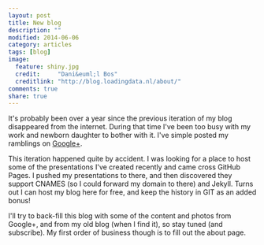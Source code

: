 ```yaml
---
layout: post
title: New blog
description: ""
modified: 2014-06-06
category: articles
tags: [blog]
image:
  feature: shiny.jpg
  credit:     "Dani&euml;l Bos"
  creditlink: "http://blog.loadingdata.nl/about/"
comments: true
share: true
---
```

It's probably been over a year since the previous iteration of my blog disappeared from the internet. During that time I've been too busy with my work
and newborn daughter to bother with it. I've simple posted my ramblings on <a href="http://plus.google.com/+DanielBos/" target="_BLANK">Google+</a>.

This iteration happened quite by accident. I was looking for a place to host some of the presentations I've created recently and came cross GitHub
Pages. I pushed my presentations to there, and then discovered they support CNAMES (so I could forward my domain to there) and Jekyll. Turns out I
can host my blog here for free, and keep the history in GIT as an added bonus!

I'll try to back-fill this blog with some of the content and photos from Google+, and from my old blog (when I find it), so stay tuned (and subscribe).
My first order of business though is to fill out the about page.
